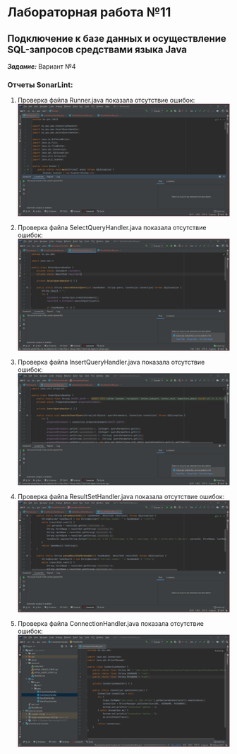 # Лабораторная работа №11

## Подключение к базе данных и осуществление SQL-запросов средствами языка Java
***Задание:*** Вариант №4

### Отчеты SonarLint:
1.  Проверка файла Runner.java показала отсутствие ошибок:
    ![Первая проверка файла Runner.java](./report/Runner_report.PNG)

2.  Проверка файла SelectQueryHandler.java показала отсутствие ошибок:
    ![Первая проверка файла SelectQueryHandler.java](./report/SelectClass_report.PNG)

3.  Проверка файла InsertQueryHandler.java показала отсутствие ошибок:
    ![Первая проверка файла InsertQueryHandler.java](./report/InsertClass_report.PNG)

4.  Проверка файла ResultSetHandler.java показала отсутствие ошибок:
    ![Первая проверка файла ResultSetHandler.java](./report/ResultSet_report.PNG)

5.  Проверка файла ConnectionHandler.java показала отсутствие ошибок:
    ![Первая проверка файла ConnectionHandler.java](./report/Connection_report.PNG)
